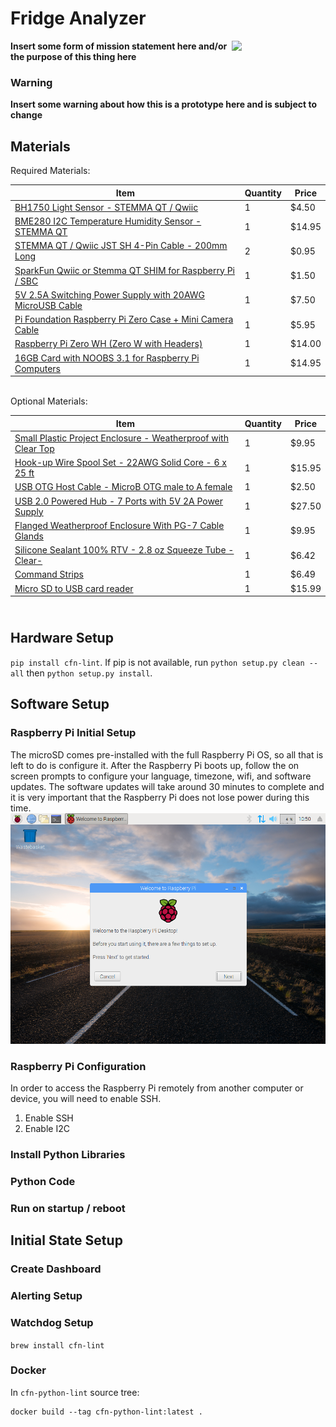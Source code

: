 # Fridge Analyzer

<img src="https://www.eatgreaterdesmoines.org/wp-content/themes/EatGreaterDesMoines/images/logo-color-small.png" width="150" align="right">

**Insert some form of mission statement here and/or the purpose of this thing here**


### Warning

**Insert some warning about how this is a prototype here and is subject to change**


## Materials

Required Materials:

| Item  | Quantity | Price |
| ------------- | ------------- | ------------- |
| [BH1750 Light Sensor - STEMMA QT / Qwiic](https://www.adafruit.com/product/4681)   | 1 | $4.50 |
| [BME280 I2C Temperature Humidity Sensor - STEMMA QT](https://www.adafruit.com/product/2652)   | 1 | $14.95 |
| [STEMMA QT / Qwiic JST SH 4-Pin Cable - 200mm Long](https://www.adafruit.com/product/4401)   | 2 | $0.95 |
| [SparkFun Qwiic or Stemma QT SHIM for Raspberry Pi / SBC](https://www.adafruit.com/product/4463)   | 1 | $1.50 |
| [5V 2.5A Switching Power Supply with 20AWG MicroUSB Cable](https://www.adafruit.com/product/1995)   | 1 | $7.50 |
| [Pi Foundation Raspberry Pi Zero Case + Mini Camera Cable](https://www.adafruit.com/product/3446)   | 1 | $5.95 |
| [Raspberry Pi Zero WH (Zero W with Headers)](https://www.adafruit.com/product/3708)   | 1 | $14.00 |
| [16GB Card with NOOBS 3.1 for Raspberry Pi Computers](https://www.adafruit.com/product/4266)   | 1 | $14.95 |


<br/>
Optional Materials:

| Item  | Quantity | Price |
| ------------- | ------------- | ------------- |
| [Small Plastic Project Enclosure - Weatherproof with Clear Top](https://www.adafruit.com/product/903)   | 1 | $9.95 |
| [Hook-up Wire Spool Set - 22AWG Solid Core - 6 x 25 ft](https://www.adafruit.com/product/1311)   | 1 | $15.95 |
| [USB OTG Host Cable - MicroB OTG male to A female](https://www.adafruit.com/product/1099)   | 1 | $2.50 |
| [USB 2.0 Powered Hub - 7 Ports with 5V 2A Power Supply](https://www.adafruit.com/product/961)   | 1 | $27.50 |
| [Flanged Weatherproof Enclosure With PG-7 Cable Glands](https://www.adafruit.com/product/3931)   | 1 | $9.95 |
| [Silicone Sealant 100% RTV - 2.8 oz Squeeze Tube -Clear-](https://www.amazon.com/gp/product/B0063U2RWU/ref=ox_sc_act_title_1?smid=AZ3IOW8ZC7Q2O&psc=1)   | 1 | $6.42 |
| [Command Strips](https://smile.amazon.com/Command-Water-Resistant-Refill-Strips-4-Strip/dp/B000WSNM9Q)   | 1 | $6.49 |
| [Micro SD to USB card reader](https://www.amazon.com/dp/B006T9B6R2?psc=1&ref=ppx_yo2_dt_b_product_details)   | 1 | $15.99 |

## <br/>Hardware Setup
`pip install cfn-lint`. If pip is not available, run
`python setup.py clean --all` then `python setup.py install`.

## Software Setup

### Raspberry Pi Initial Setup

The microSD comes pre-installed with the full Raspberry Pi OS, so all that is left to do is configure it. After the Raspberry Pi boots up, follow the on screen prompts to configure your language, timezone, wifi, and software updates. The software updates will take around 30 minutes to complete and it is very important that the Raspberry Pi does not lose power during this time.
<br>
<img src="img\initial-setup.png">

### Raspberry Pi Configuration
In order to access the Raspberry Pi remotely from another computer or device, you will need to enable SSH.

1. Enable SSH
2. Enable I2C

### Install Python Libraries

### Python Code

### Run on startup / reboot

## Initial State Setup

### Create Dashboard

### Alerting Setup

### Watchdog Setup



`brew install cfn-lint`

### Docker

In `cfn-python-lint` source tree:

```shell
docker build --tag cfn-python-lint:latest .
```

